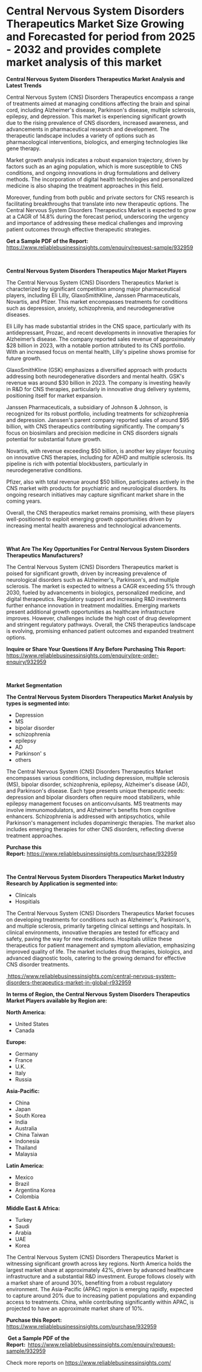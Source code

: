 <p><h1>Central Nervous System Disorders Therapeutics Market Size Growing and Forecasted for period from 2025 - 2032 and provides complete market analysis of this market</h1></p><p><strong>Central Nervous System Disorders Therapeutics Market Analysis and Latest Trends</strong></p>
<p><p>Central Nervous System (CNS) Disorders Therapeutics encompass a range of treatments aimed at managing conditions affecting the brain and spinal cord, including Alzheimer's disease, Parkinson's disease, multiple sclerosis, epilepsy, and depression. This market is experiencing significant growth due to the rising prevalence of CNS disorders, increased awareness, and advancements in pharmaceutical research and development. The therapeutic landscape includes a variety of options such as pharmacological interventions, biologics, and emerging technologies like gene therapy.</p><p>Market growth analysis indicates a robust expansion trajectory, driven by factors such as an aging population, which is more susceptible to CNS conditions, and ongoing innovations in drug formulations and delivery methods. The incorporation of digital health technologies and personalized medicine is also shaping the treatment approaches in this field.</p><p>Moreover, funding from both public and private sectors for CNS research is facilitating breakthroughs that translate into new therapeutic options. The Central Nervous System Disorders Therapeutics Market is expected to grow at a CAGR of 14.8% during the forecast period, underscoring the urgency and importance of addressing these medical challenges and improving patient outcomes through effective therapeutic strategies.</p></p>
<p><strong>Get a Sample PDF of the Report:&nbsp;</strong> <a href="https://www.reliablebusinessinsights.com/enquiry/request-sample/932959?utm_campaign=3314&utm_medium=2&utm_source=Github&utm_content=ia&utm_term=21032025&utm_id=central-nervous-system-disorders-therapeutics">https://www.reliablebusinessinsights.com/enquiry/request-sample/932959</a></p>
<p>&nbsp;</p>
<p><strong>Central Nervous System Disorders Therapeutics Major Market Players</strong></p>
<p><p>The Central Nervous System (CNS) Disorders Therapeutics Market is characterized by significant competition among major pharmaceutical players, including Eli Lilly, GlaxoSmithKline, Janssen Pharmaceuticals, Novartis, and Pfizer. This market encompasses treatments for conditions such as depression, anxiety, schizophrenia, and neurodegenerative diseases.</p><p>Eli Lilly has made substantial strides in the CNS space, particularly with its antidepressant, Prozac, and recent developments in innovative therapies for Alzheimer’s disease. The company reported sales revenue of approximately $28 billion in 2023, with a notable portion attributed to its CNS portfolio. With an increased focus on mental health, Lilly's pipeline shows promise for future growth.</p><p>GlaxoSmithKline (GSK) emphasizes a diversified approach with products addressing both neurodegenerative disorders and mental health. GSK's revenue was around $30 billion in 2023. The company is investing heavily in R&D for CNS therapies, particularly in innovative drug delivery systems, positioning itself for market expansion.</p><p>Janssen Pharmaceuticals, a subsidiary of Johnson & Johnson, is recognized for its robust portfolio, including treatments for schizophrenia and depression. Janssen's parent company reported sales of around $95 billion, with CNS therapeutics contributing significantly. The company's focus on biosimilars and precision medicine in CNS disorders signals potential for substantial future growth.</p><p>Novartis, with revenue exceeding $50 billion, is another key player focusing on innovative CNS therapies, including for ADHD and multiple sclerosis. Its pipeline is rich with potential blockbusters, particularly in neurodegenerative conditions.</p><p>Pfizer, also with total revenue around $50 billion, participates actively in the CNS market with products for psychiatric and neurological disorders. Its ongoing research initiatives may capture significant market share in the coming years.</p><p>Overall, the CNS therapeutics market remains promising, with these players well-positioned to exploit emerging growth opportunities driven by increasing mental health awareness and technological advancements.</p></p>
<p>&nbsp;</p>
<p><strong>What Are The Key Opportunities For Central Nervous System Disorders Therapeutics Manufacturers?</strong></p>
<p><p>The Central Nervous System (CNS) Disorders Therapeutics market is poised for significant growth, driven by increasing prevalence of neurological disorders such as Alzheimer's, Parkinson's, and multiple sclerosis. The market is expected to witness a CAGR exceeding 5% through 2030, fueled by advancements in biologics, personalized medicine, and digital therapeutics. Regulatory support and increasing R&D investments further enhance innovation in treatment modalities. Emerging markets present additional growth opportunities as healthcare infrastructure improves. However, challenges include the high cost of drug development and stringent regulatory pathways. Overall, the CNS therapeutics landscape is evolving, promising enhanced patient outcomes and expanded treatment options.</p></p>
<p><strong>Inquire or Share Your Questions If Any Before Purchasing This Report:</strong> <a href="https://www.reliablebusinessinsights.com/enquiry/pre-order-enquiry/932959?utm_campaign=3314&utm_medium=2&utm_source=Github&utm_content=ia&utm_term=21032025&utm_id=central-nervous-system-disorders-therapeutics">https://www.reliablebusinessinsights.com/enquiry/pre-order-enquiry/932959</a></p>
<p>&nbsp;</p>
<p><strong>Market Segmentation</strong></p>
<p><strong>The Central Nervous System Disorders Therapeutics Market Analysis by types is segmented into:</strong></p>
<p><ul><li>Depression</li><li>MS</li><li>bipolar disorder</li><li>schizophrenia</li><li>epilepsy</li><li>AD</li><li>Parkinson' s</li><li>others</li></ul></p>
<p><p>The Central Nervous System (CNS) Disorders Therapeutics Market encompasses various conditions, including depression, multiple sclerosis (MS), bipolar disorder, schizophrenia, epilepsy, Alzheimer's disease (AD), and Parkinson's disease. Each type presents unique therapeutic needs: depression and bipolar disorders often require mood stabilizers, while epilepsy management focuses on anticonvulsants. MS treatments may involve immunomodulators, and Alzheimer's benefits from cognitive enhancers. Schizophrenia is addressed with antipsychotics, while Parkinson's management includes dopaminergic therapies. The market also includes emerging therapies for other CNS disorders, reflecting diverse treatment approaches.</p></p>
<p><strong>Purchase this Report:&nbsp;</strong><a href="https://www.reliablebusinessinsights.com/purchase/932959?utm_campaign=3314&utm_medium=2&utm_source=Github&utm_content=ia&utm_term=21032025&utm_id=central-nervous-system-disorders-therapeutics">https://www.reliablebusinessinsights.com/purchase/932959</a></p>
<p>&nbsp;</p>
<p><strong>The Central Nervous System Disorders Therapeutics Market Industry Research by Application is segmented into:</strong></p>
<p><ul><li>Clinicals</li><li>Hospitials</li></ul></p>
<p><p>The Central Nervous System (CNS) Disorders Therapeutics Market focuses on developing treatments for conditions such as Alzheimer's, Parkinson's, and multiple sclerosis, primarily targeting clinical settings and hospitals. In clinical environments, innovative therapies are tested for efficacy and safety, paving the way for new medications. Hospitals utilize these therapeutics for patient management and symptom alleviation, emphasizing improved quality of life. The market includes drug therapies, biologics, and advanced diagnostic tools, catering to the growing demand for effective CNS disorder treatments.</p></p>
<p><a href="https://www.reliablebusinessinsights.com/central-nervous-system-disorders-therapeutics-market-in-global-r932959?utm_campaign=3314&utm_medium=2&utm_source=Github&utm_content=ia&utm_term=21032025&utm_id=central-nervous-system-disorders-therapeutics">&nbsp;https://www.reliablebusinessinsights.com/central-nervous-system-disorders-therapeutics-market-in-global-r932959</a></p>
<p><strong>In terms of Region, the Central Nervous System Disorders Therapeutics Market Players available by Region are:</strong></p>
<p>
    <p> <strong> North America: </strong>
        <ul>
            <li>United States</li>
            <li>Canada</li>
        </ul>
        </p> 
    <p> <strong> Europe: </strong>
        <ul>
            <li>Germany</li>
            <li>France</li>
            <li>U.K.</li>
            <li>Italy</li>
            <li>Russia</li>
        </ul>
        </p> 
    <p> <strong> Asia-Pacific: </strong>
        <ul>
            <li>China</li>
            <li>Japan</li>
            <li>South Korea</li>
            <li>India</li>
            <li>Australia</li>
            <li>China Taiwan</li>
            <li>Indonesia</li>
            <li>Thailand</li>
            <li>Malaysia</li>
        </ul>
        </p> 
    <p> <strong> Latin America: </strong>
        <ul>
            <li>Mexico</li>
            <li>Brazil</li>
            <li>Argentina Korea</li>
            <li>Colombia</li>
        </ul>
        </p> 
    <p> <strong> Middle East & Africa: </strong>
        <ul>
            <li>Turkey</li>
            <li>Saudi</li>
            <li>Arabia</li>
            <li>UAE</li>
            <li>Korea</li>
        </ul>
    </p>
    </p>
<p><p>The Central Nervous System (CNS) Disorders Therapeutics Market is witnessing significant growth across key regions. North America holds the largest market share at approximately 42%, driven by advanced healthcare infrastructure and a substantial R&D investment. Europe follows closely with a market share of around 30%, benefiting from a robust regulatory environment. The Asia-Pacific (APAC) region is emerging rapidly, expected to capture around 20% due to increasing patient populations and expanding access to treatments. China, while contributing significantly within APAC, is projected to have an approximate market share of 10%.</p></p>
<p><strong>Purchase this Report: </strong><a href="https://www.reliablebusinessinsights.com/purchase/932959?utm_campaign=3314&utm_medium=2&utm_source=Github&utm_content=ia&utm_term=21032025&utm_id=central-nervous-system-disorders-therapeutics">https://www.reliablebusinessinsights.com/purchase/932959</a></p>
<p>&nbsp;<strong>Get a Sample PDF of the Report:&nbsp;&nbsp;</strong><a href="https://www.reliablebusinessinsights.com/enquiry/request-sample/932959?utm_campaign=3314&utm_medium=2&utm_source=Github&utm_content=ia&utm_term=21032025&utm_id=central-nervous-system-disorders-therapeutics">https://www.reliablebusinessinsights.com/enquiry/request-sample/932959</a></p>
<p><strong></strong></p>
<p>Check more reports on <a href="https://www.reliablebusinessinsights.com/?utm_campaign=3314&utm_medium=2&utm_source=Github&utm_content=ia&utm_term=21032025&utm_id=central-nervous-system-disorders-therapeutics">https://www.reliablebusinessinsights.com/</a></p>